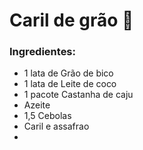 # Caril de grão :grapes: 

 ### Ingredientes:

- 1 lata de Grão de bico
- 1 lata de Leite de coco
- 1 pacote Castanha de caju
- Azeite
- 1,5  Cebolas
- Caril e assafrao
- 